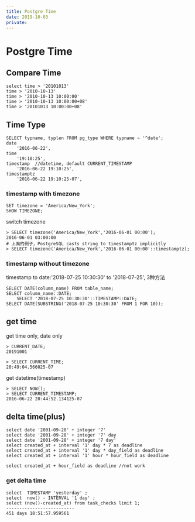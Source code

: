 ```yaml
---
title: Postgre Time
date: 2019-10-03
private:
---
```

# Postgre Time
## Compare Time
    select time > '20101013'
    time > '2010-10-13'
    time > '2010-10-13 10:00:00'
    time > '2010-10-13 10:00:00+08'
    time > '20101013 10:00:00+08'

## Time Type
    SELECT typname, typlen FROM pg_type WHERE typname ~ '^date';
    date 
        '2016-06-22',
    time
        '19:10:25',
    timestamp  //datetime, default CURRENT_TIMESTAMP
        '2016-06-22 19:10:25',
    timestamptz
        '2016-06-22 19:10:25-07',

### timestamp with timezone
    SET timezone = 'America/New_York';
    SHOW TIMEZONE;

switch timezone

    > SELECT timezone('America/New_York','2016-06-01 00:00');
    2016-06-01 03:00:00
    # 上面的例子，PostgreSQL casts string to timestamptz implicitly
    > SELECT timezone('America/New_York','2016-06-01 00:00'::timestamptz);
    
### timestamp without timezone
timestamp to date:'2018-07-25 10:30:30' to '2018-07-25', 3种方法

    SELECT DATE(column_name) FROM table_name;
    SELECT column_name::DATE;
        SELECT '2018-07-25 10:30:30'::TIMESTAMP::DATE;
    SELECT DATE(SUBSTRING('2018-07-25 10:30:30' FROM 1 FOR 10));

## get time
get time only, date only

    > CURRENT_DATE;
    20191001

    > SELECT CURRENT_TIME; 
    20:49:04.566025-07

get datetime(timestamp)

    > SELECT NOW();
    > SELECT CURRENT_TIMESTAMP; 
    2016-06-22 20:44:52.134125-07


## delta time(plus)

    select date '2001-09-28' + integer '7'
    select date '2001-09-28' + integer '7' day
    select date '2001-09-28' + integer '7 day'
    select created_at + interval '1' day * 7 as deadline
    select created_at + interval '1' day * day_field as deadline
    select created_at + interval '1' hour * hour_field as deadline

    select created_at + hour_field as deadline //not work

### get delta time
    select  TIMESTAMP 'yesterday' ;
    select  now() - INTERVAL '1 day' ;
    select (now()-created_at) from task_checks limit 1;
    --------------------------
    451 days 18:51:57.959561